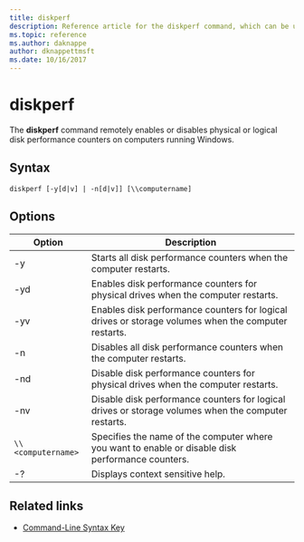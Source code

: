 ```yaml
---
title: diskperf
description: Reference article for the diskperf command, which can be used to remotely enable or disable physical or logical disk performance counters on computers running Windows.
ms.topic: reference
ms.author: daknappe
author: dknappettmsft
ms.date: 10/16/2017
---
```


# diskperf

The **diskperf** command remotely enables or disables physical or logical disk performance counters on computers running Windows.

## Syntax

```
diskperf [-y[d|v] | -n[d|v]] [\\computername]
```

## Options

| Option | Description |
| ------ | ----------- |
| -y | Starts all disk performance counters when the computer restarts. |
| -yd | Enables disk performance counters for physical drives when the computer restarts. |
| -yv | Enables disk performance counters for logical drives or storage volumes when the computer restarts. |
| -n | Disables all disk performance counters when the computer restarts. |
| -nd | Disable disk performance counters for physical drives when the computer restarts. |
| -nv | Disable disk performance counters for logical drives or storage volumes when the computer restarts. |
| `\\<computername>` | Specifies the name of the computer where you want to enable or disable disk performance counters. |
| -? | Displays context sensitive help. |

## Related links

- [Command-Line Syntax Key](command-line-syntax-key.md)
